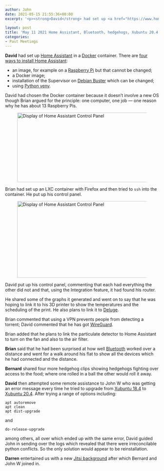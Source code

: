 ```yaml
---
author: John
date: 2021-05-15 21:55:36+00:00
excerpt: '<p><strong>David</strong> had set up <a href="https://www.home-assistant.io/" type="text/html" role="link">Home Assistant</a> in a <a href="https://www.docker.com/" type="text/html" role="link">Docker</a> container. There are <a href="https://www.home-assistant.io/installation/" type="text/html" role="link">four ways to install Home Assistant</a>:</p>
	'
layout: post
title: 'May 11 2021 Home Assistant, Bluetooth, hedgehogs, Xubuntu 20.4'
categories:
- Past Meetings
---
```


<p><strong>David</strong> had set up <a href="https://www.home-assistant.io/" type="text/html" role="link">Home Assistant</a> in a <a href="https://www.docker.com/" type="text/html" role="link">Docker</a> container. There are <a href="https://www.home-assistant.io/installation/" type="text/html" role="link">four ways to install Home Assistant</a>:</p><ul><li>an image, for example on a <a href="https://www.raspberrypi.org/" type="text/html" role="link">Raspberry Pi</a> but that cannot be changed;</li><li>a Docker image;</li><li>installation of the Supervisor on <a href="https://www.debian.org/releases/buster/" type="text/html" role="link">Debian Buster</a> which can be changed;</li><li>using <a href="https://docs.python.org/3/library/venv.html" type="text/html" role="link">Python venv</a>.</li></ul><p>David had chosen the Docker container because it doesn’t involve a new OS though Brian argued for the principle: one computer, one job — one reason why he has about 13 Raspberry Pis.</p><figure><img src="http://bradlug.co.uk/blog/2021/05/11/images/Home_assistant_Brian.png" width = "500" height = "227" alt="Display of Home Assistant Control Panel" role="img"></figure><p>Brian had set up an LXC container with Firefox and then tried to <code>ssh</code> into the container. He put up his control panel.</p><figure><img src="http://bradlug.co.uk/blog/2021/05/11/images/Home_assistant_David.png" width = "500" height = "250" alt="Display of Home Assistant Control Panel" role="img"></figure><p>David put up his control panel, commenting that each had everything the other did not and that, using the Integration feature, it had found his router.</p><p>He shared some of the graphs it generated and went on to say that he was hoping to link it to his 3D printer to show the temperatures and the scheduling of the print. He also plans to link it to <a href="https://www.deluge-torrent.org/" type="text/html" role="link">Deluge</a>.</p><p>Brian commented that using a VPN prevents people from detecting a torrent; David commented that he has got <a href="https://www.wireguard.com/" type="text/html" role="link">WireGuard</a>.</p><p>Brian added that he plans to link the particulate detector to Home Assistant to turn on the fan and also to the air filter.</p><p><strong>Brian</strong> said that he had been surprised at how well <a href="https://www.bluetooth.com/" type="text/html" role="link">Bluetooth</a> worked over a distance and went for a walk around his flat to show all the devices which he had connected and the distance.</p><p><strong>Bernard</strong> shared four more hedgehog clips showing hedgehogs fighting over access to the food; where one rolled in a ball the other would roll it away.</p><p><strong>David</strong> then attempted some remote assistance to John W who was getting an error message every time he tried to upgrade from <a href="https://xubuntu.org/news/xubuntu-18-04-release/" type="text/html" role="link">Xubuntu 18.4</a> to <a href="https://xubuntu.org/news/xubuntu-20-04-released/" type="text/html" role="link">Xubuntu 20.4</a>. After trying a range of options including:</p><p><code>apt autoremove<br>apt clean<br>apt dist-upgrade</code></p><p>and</p><p><code>do-release-upgrade</code></p><p>among others, all over which ended up with the same error, David guided John in sending over the logs which revealed that there were irreconcilable python conflicts. So the only solution would appear to be reinstallation.</p><p><strong>Darren</strong> entertained us with a new <a href="https://jitsi.org/blog/march-update-new-toolbar-ui-virtual-backgrounds-and-more/" type="text/html" role="link">Jitsi background</a> after which Bernard and John W joined in.<p>

